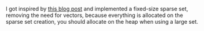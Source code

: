 I got inspired by [this blog post](https://skypjack.github.io/2019-09-25-ecs-baf-part-5/) and implemented a fixed-size sparse set, removing the need for vectors, because everything is allocated on the sparse set creation, you should allocate on the heap when using a large set.
